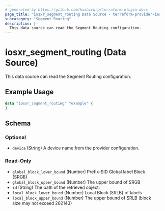 ```yaml
---
# generated by https://github.com/hashicorp/terraform-plugin-docs
page_title: "iosxr_segment_routing Data Source - terraform-provider-iosxr"
subcategory: "Segment Routing"
description: |-
  This data source can read the Segment Routing configuration.
---
```


# iosxr_segment_routing (Data Source)

This data source can read the Segment Routing configuration.

## Example Usage

```terraform
data "iosxr_segment_routing" "example" {
}
```

<!-- schema generated by tfplugindocs -->
## Schema

### Optional

- `device` (String) A device name from the provider configuration.

### Read-Only

- `global_block_lower_bound` (Number) Prefix-SID Global label Block (SRGB)
- `global_block_upper_bound` (Number) The upper bound of SRGB
- `id` (String) The path of the retrieved object.
- `local_block_lower_bound` (Number) Local Block (SRLB) of labels
- `local_block_upper_bound` (Number) The upper bound of SRLB (block size may not exceed 262143)



